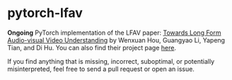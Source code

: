 # pytorch-lfav

**Ongoing** PyTorch implementation of the LFAV paper: [Towards Long Form Audio-visual Video Understanding](https://arxiv.org/abs/2306.09431) by Wenxuan Hou, Guangyao Li, Yapeng Tian, and Di Hu. You can also find their project page [here](https://gewu-lab.github.io/LFAV/).

If you find anything that is missing, incorrect, suboptimal, or potentially misinterpreted, feel free to send a pull request or open an issue.